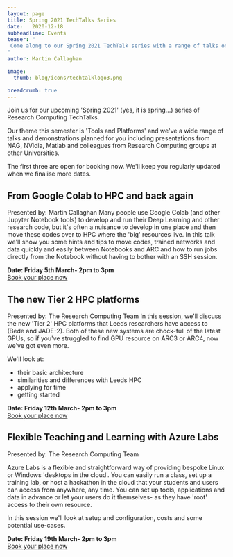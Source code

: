 ```yaml
---
layout: page
title: Spring 2021 TechTalks Series
date:   2020-12-18
subheadline: Events
teaser: "
 Come along to our Spring 2021 TechTalk series with a range of talks on Tools and Platforms
"
author: Martin Callaghan

image:
  thumb: blog/icons/techtalklogo3.png

breadcrumb: true
---
```


Join us for our upcoming 'Spring 2021' (yes, it is spring...) series of Research Computing TechTalks.

Our theme this semester is 'Tools and Platforms' and we've a wide range of talks and demonstrations planned for you including presentations from NAG, NVidia, Matlab and colleagues from Research Computing groups at other Universities.

The first three are open for booking now. We'll keep you regularly updated when we finalise more dates.

## From Google Colab to HPC and back again

Presented by: Martin Callaghan
Many people use Google Colab (and other Jupyter Notebook tools) to develop and run their Deep Learning and other research code, but it's often a nuisance to develop in one place and then move these codes over to HPC where the 'big' resources live.
In this talk we'll show you some hints and tips to move codes, trained networks and data quickly and easily between Notebooks and ARC and how to run jobs directly from the Notebook without having to bother with an SSH session.

**Date: Friday 5th March- 2pm to 3pm**  
[Book your place now](https://ti.to/university-of-leeds-research-computing/research-computing-techtalk-from-google-colab-to-hpc-and-back-again)

## The new Tier 2 HPC platforms

Presented by: The Research Computing Team
In this session, we'll discuss the new 'Tier 2' HPC platforms that Leeds researchers have access to (Bede and JADE-2).  Both of these new systems are chock-full of the latest GPUs, so if you've struggled to find GPU resource on ARC3 or ARC4, now we've got even more.

We'll look at:

* their basic architecture
* similarities and differences with Leeds HPC
* applying for time
* getting started

**Date: Friday 12th March- 2pm to 3pm**  
[Book your place now](https://ti.to/university-of-leeds-research-computing/research-computing-techtalk-the-new-tier-2-hpc-platforms)


## Flexible Teaching and Learning with Azure Labs

Presented by: The Research Computing Team

Azure Labs is a flexible and straightforward way of providing bespoke Linux or Windows 'desktops in the cloud'. You can easily run a class, set up a training lab, or host a hackathon in the cloud that your students and users can access from anywhere, any time. You can set up tools, applications and data in advance or let your users do it themselves- as they have 'root' access to their own resource.

In this session we'll look at setup and configuration, costs and some potential use-cases.

**Date: Friday 19th March- 2pm to 3pm**  
[Book your place now](https://ti.to/university-of-leeds-research-computing/research-computing-techtalk-flexible-teaching-and-learning-with-azure-labs)
